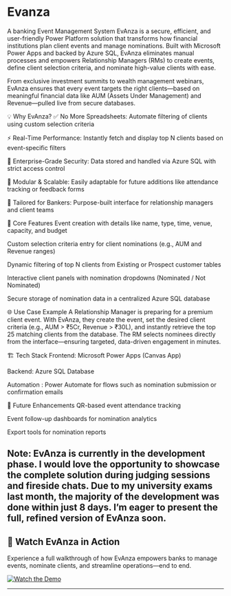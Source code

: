 # Evanza
A banking Event Management System
EvAnza is a secure, efficient, and user-friendly Power Platform solution that transforms how financial institutions plan client events and manage nominations. Built with Microsoft Power Apps and backed by Azure SQL, EvAnza eliminates manual processes and empowers Relationship Managers (RMs) to create events, define client selection criteria, and nominate high-value clients with ease.

From exclusive investment summits to wealth management webinars, EvAnza ensures that every event targets the right clients—based on meaningful financial data like AUM (Assets Under Management) and Revenue—pulled live from secure databases.

💡 Why EvAnza?
✅ No More Spreadsheets: Automate filtering of clients using custom selection criteria

⚡ Real-Time Performance: Instantly fetch and display top N clients based on event-specific filters

🔐 Enterprise-Grade Security: Data stored and handled via Azure SQL with strict access control

🧩 Modular & Scalable: Easily adaptable for future additions like attendance tracking or feedback forms

💼 Tailored for Bankers: Purpose-built interface for relationship managers and client teams

🧩 Core Features
Event creation with details like name, type, time, venue, capacity, and budget

Custom selection criteria entry for client nominations (e.g., AUM and Revenue ranges)

Dynamic filtering of top N clients from Existing or Prospect customer tables

Interactive client panels with nomination dropdowns (Nominated / Not Nominated)

Secure storage of nomination data in a centralized Azure SQL database

🌐 Use Case Example
A Relationship Manager is preparing for a premium client event. With EvAnza, they create the event, set the desired client criteria (e.g., AUM > ₹5Cr, Revenue > ₹30L), and instantly retrieve the top 25 matching clients from the database. The RM selects nominees directly from the interface—ensuring targeted, data-driven engagement in minutes.


🏗️ Tech Stack
Frontend: Microsoft Power Apps (Canvas App)

Backend: Azure SQL Database

Automation : Power Automate for flows such as nomination submission or confirmation emails

🔧 Future Enhancements
QR-based event attendance tracking

Event follow-up dashboards for nomination analytics

Export tools for nomination reports


Note: EvAnza is currently in the development phase. I would love the opportunity to showcase the complete solution during judging sessions and fireside chats. Due to my university exams last month, the majority of the development was done within just 8 days. I’m eager to present the full, refined version of EvAnza soon.
---

## 🎥 Watch EvAnza in Action

Experience a full walkthrough of how EvAnza empowers banks to manage events, nominate clients, and streamline operations—end to end.

[![Watch the Demo](https://img.youtube.com/vi/4xSW3luSzUc/hqdefault.jpg)](https://www.youtube.com/watch?v=4xSW3luSzUc)

---

